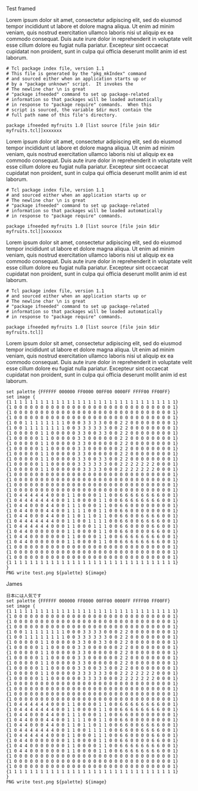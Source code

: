 Test framed

Lorem ipsum dolor sit amet, consectetur adipiscing elit, sed do
eiusmod tempor incididunt ut labore et dolore magna aliqua. Ut enim ad
minim veniam, quis nostrud exercitation ullamco laboris nisi ut
aliquip ex ea commodo consequat. Duis aute irure dolor in
reprehenderit in voluptate velit esse cillum dolore eu fugiat nulla
pariatur. Excepteur sint occaecat cupidatat non proident, sunt in
culpa qui officia deserunt mollit anim id est laborum.

``` verb   
# Tcl package index file, version 1.1
# This file is generated by the "pkg_mkIndex" command
# and sourced either when an application starts up or
# by a "package unknown" script.  It invokes the
# The newline char \n is great
# "package ifneeded" command to set up package-related
# information so that packages will be loaded automatically
# in response to "package require" commands.  When this
# script is sourced, the variable $dir must contain the
# full path name of this file's directory.

package ifneeded myfruits 1.0 [list source [file join $dir myfruits.tcl]]xxxxxxx
```

Lorem ipsum dolor sit amet, consectetur adipiscing elit, sed do
eiusmod tempor incididunt ut labore et dolore magna aliqua. Ut enim ad
minim veniam, quis nostrud exercitation ullamco laboris nisi ut
aliquip ex ea commodo consequat. Duis aute irure dolor in
reprehenderit in voluptate velit esse cillum dolore eu fugiat nulla
pariatur. Excepteur sint occaecat cupidatat non proident, sunt in
culpa qui officia deserunt mollit anim id est laborum.

``` framed
# Tcl package index file, version 1.1
# and sourced either when an application starts up or
# The newline char \n is great
# "package ifneeded" command to set up package-related
# information so that packages will be loaded automatically
# in response to "package require" commands.

package ifneeded myfruits 1.0 [list source [file join $dir myfruits.tcl]]xxxxxxx
```

Lorem ipsum dolor sit amet, consectetur adipiscing elit, sed do
eiusmod tempor incididunt ut labore et dolore magna aliqua. Ut enim ad
minim veniam, quis nostrud exercitation ullamco laboris nisi ut
aliquip ex ea commodo consequat. Duis aute irure dolor in
reprehenderit in voluptate velit esse cillum dolore eu fugiat nulla
pariatur. Excepteur sint occaecat cupidatat non proident, sunt in
culpa qui officia deserunt mollit anim id est laborum.

``` framed
# Tcl package index file, version 1.1
# and sourced either when an application starts up or
# The newline char \n is great
# "package ifneeded" command to set up package-related
# information so that packages will be loaded automatically
# in response to "package require" commands.

package ifneeded myfruits 1.0 [list source [file join $dir myfruits.tcl]]
```

Lorem ipsum dolor sit amet, consectetur adipiscing elit, sed do
eiusmod tempor incididunt ut labore et dolore magna aliqua. Ut enim ad
minim veniam, quis nostrud exercitation ullamco laboris nisi ut
aliquip ex ea commodo consequat. Duis aute irure dolor in
reprehenderit in voluptate velit esse cillum dolore eu fugiat nulla
pariatur. Excepteur sint occaecat cupidatat non proident, sunt in
culpa qui officia deserunt mollit anim id est laborum.


``` framed
set palette {FFFFFF 000000 FF0000 00FF00 0000FF FFFF00 FF00FF}
set image {
{1 1 1 1 1 1 1 1 1 1 1 1 1 1 1 1 1 1 1 1 1 1 1 1 1 1 1 1 1 1 1 1}
{1 0 0 0 0 0 0 0 0 0 0 0 0 0 0 0 0 0 0 0 0 0 0 0 0 0 0 0 0 0 0 1}
{1 0 0 0 0 0 0 0 0 0 0 0 0 0 0 0 0 0 0 0 0 0 0 0 0 0 0 0 0 0 0 1}
{1 0 0 0 0 0 0 0 0 0 0 0 0 0 0 0 0 0 0 0 0 0 0 0 0 0 0 0 0 0 0 1}
{1 0 0 1 1 1 1 1 1 1 1 0 0 0 3 3 3 3 0 0 0 2 2 0 0 0 0 0 0 0 0 1}
{1 0 0 1 1 1 1 1 1 1 1 0 0 3 3 3 3 3 3 0 0 2 2 0 0 0 0 0 0 0 0 1}
{1 0 0 0 0 0 1 1 0 0 0 0 0 3 3 0 0 3 3 0 0 2 2 0 0 0 0 0 0 0 0 1}
{1 0 0 0 0 0 1 1 0 0 0 0 0 3 3 0 0 0 0 0 0 2 2 0 0 0 0 0 0 0 0 1}
{1 0 0 0 0 0 1 1 0 0 0 0 0 3 3 0 0 0 0 0 0 2 2 0 0 0 0 0 0 0 0 1}
{1 0 0 0 0 0 1 1 0 0 0 0 0 3 3 0 0 0 0 0 0 2 2 0 0 0 0 0 0 0 0 1}
{1 0 0 0 0 0 1 1 0 0 0 0 0 3 3 0 0 0 0 0 0 2 2 0 0 0 0 0 0 0 0 1}
{1 0 0 0 0 0 1 1 0 0 0 0 0 3 3 0 0 3 3 0 0 2 2 0 0 0 0 0 0 0 0 1}
{1 0 0 0 0 0 1 1 0 0 0 0 0 3 3 3 3 3 3 0 0 2 2 2 2 2 2 2 0 0 0 1}
{1 0 0 0 0 0 1 1 0 0 0 0 0 0 3 3 3 3 0 0 0 2 2 2 2 2 2 2 0 0 0 1}
{1 0 0 0 0 0 0 0 0 0 0 0 0 0 0 0 0 0 0 0 0 0 0 0 0 0 0 0 0 0 0 1}
{1 0 0 0 0 0 0 0 0 0 0 0 0 0 0 0 0 0 0 0 0 0 0 0 0 0 0 0 0 0 0 1}
{1 0 0 0 0 0 0 0 0 0 0 0 0 0 0 0 0 0 0 0 0 0 0 0 0 0 0 0 0 0 0 1}
{1 0 0 0 0 0 0 0 0 0 0 0 0 0 0 0 0 0 0 0 0 0 0 0 0 0 0 0 0 0 0 1}
{1 0 4 4 4 4 4 4 0 0 0 1 1 0 0 0 0 1 1 0 0 6 6 6 6 6 6 6 6 0 0 1}
{1 0 4 4 4 4 4 4 4 0 0 1 1 0 0 0 0 1 1 0 0 6 6 6 6 6 6 6 6 0 0 1}
{1 0 4 4 0 0 0 4 4 0 0 1 1 1 0 0 0 1 1 0 0 6 6 0 0 0 0 0 0 0 0 1}
{1 0 4 4 0 0 0 4 4 0 0 1 1 1 1 0 0 1 1 0 0 6 6 0 0 0 0 0 0 0 0 1}
{1 0 4 4 0 0 0 4 4 0 0 1 1 0 1 1 0 1 1 0 0 6 6 0 0 6 6 6 6 0 0 1}
{1 0 4 4 4 4 4 4 4 0 0 1 1 0 0 1 1 1 1 0 0 6 6 0 0 6 6 6 6 0 0 1}
{1 0 4 4 4 4 4 4 0 0 0 1 1 0 0 0 1 1 1 0 0 6 6 0 0 0 0 6 6 0 0 1}
{1 0 4 4 0 0 0 0 0 0 0 1 1 0 0 0 0 1 1 0 0 6 6 0 0 0 0 6 6 0 0 1}
{1 0 4 4 0 0 0 0 0 0 0 1 1 0 0 0 0 1 1 0 0 6 6 6 6 6 6 6 6 0 0 1}
{1 0 4 4 0 0 0 0 0 0 0 1 1 0 0 0 0 1 1 0 0 6 6 6 6 6 6 6 6 0 0 1}
{1 0 0 0 0 0 0 0 0 0 0 0 0 0 0 0 0 0 0 0 0 0 0 0 0 0 0 0 0 0 0 1}
{1 0 0 0 0 0 0 0 0 0 0 0 0 0 0 0 0 0 0 0 0 0 0 0 0 0 0 0 0 0 0 1}
{1 0 0 0 0 0 0 0 0 0 0 0 0 0 0 0 0 0 0 0 0 0 0 0 0 0 0 0 0 0 0 1}
{1 1 1 1 1 1 1 1 1 1 1 1 1 1 1 1 1 1 1 1 1 1 1 1 1 1 1 1 1 1 1 1}
}
PNG write test.png ${palette} ${image}
```

James

``` framed
日本には人気です
set palette {FFFFFF 000000 FF0000 00FF00 0000FF FFFF00 FF00FF}
set image {
{1 1 1 1 1 1 1 1 1 1 1 1 1 1 1 1 1 1 1 1 1 1 1 1 1 1 1 1 1 1 1 1}
{1 0 0 0 0 0 0 0 0 0 0 0 0 0 0 0 0 0 0 0 0 0 0 0 0 0 0 0 0 0 0 1}
{1 0 0 0 0 0 0 0 0 0 0 0 0 0 0 0 0 0 0 0 0 0 0 0 0 0 0 0 0 0 0 1}
{1 0 0 0 0 0 0 0 0 0 0 0 0 0 0 0 0 0 0 0 0 0 0 0 0 0 0 0 0 0 0 1}
{1 0 0 1 1 1 1 1 1 1 1 0 0 0 3 3 3 3 0 0 0 2 2 0 0 0 0 0 0 0 0 1}
{1 0 0 1 1 1 1 1 1 1 1 0 0 3 3 3 3 3 3 0 0 2 2 0 0 0 0 0 0 0 0 1}
{1 0 0 0 0 0 1 1 0 0 0 0 0 3 3 0 0 3 3 0 0 2 2 0 0 0 0 0 0 0 0 1}
{1 0 0 0 0 0 1 1 0 0 0 0 0 3 3 0 0 0 0 0 0 2 2 0 0 0 0 0 0 0 0 1}
{1 0 0 0 0 0 1 1 0 0 0 0 0 3 3 0 0 0 0 0 0 2 2 0 0 0 0 0 0 0 0 1}
{1 0 0 0 0 0 1 1 0 0 0 0 0 3 3 0 0 0 0 0 0 2 2 0 0 0 0 0 0 0 0 1}
{1 0 0 0 0 0 1 1 0 0 0 0 0 3 3 0 0 0 0 0 0 2 2 0 0 0 0 0 0 0 0 1}
{1 0 0 0 0 0 1 1 0 0 0 0 0 3 3 0 0 3 3 0 0 2 2 0 0 0 0 0 0 0 0 1}
{1 0 0 0 0 0 1 1 0 0 0 0 0 3 3 3 3 3 3 0 0 2 2 2 2 2 2 2 0 0 0 1}
{1 0 0 0 0 0 1 1 0 0 0 0 0 0 3 3 3 3 0 0 0 2 2 2 2 2 2 2 0 0 0 1}
{1 0 0 0 0 0 0 0 0 0 0 0 0 0 0 0 0 0 0 0 0 0 0 0 0 0 0 0 0 0 0 1}
{1 0 0 0 0 0 0 0 0 0 0 0 0 0 0 0 0 0 0 0 0 0 0 0 0 0 0 0 0 0 0 1}
{1 0 0 0 0 0 0 0 0 0 0 0 0 0 0 0 0 0 0 0 0 0 0 0 0 0 0 0 0 0 0 1}
{1 0 0 0 0 0 0 0 0 0 0 0 0 0 0 0 0 0 0 0 0 0 0 0 0 0 0 0 0 0 0 1}
{1 0 4 4 4 4 4 4 0 0 0 1 1 0 0 0 0 1 1 0 0 6 6 6 6 6 6 6 6 0 0 1}
{1 0 4 4 4 4 4 4 4 0 0 1 1 0 0 0 0 1 1 0 0 6 6 6 6 6 6 6 6 0 0 1}
{1 0 4 4 0 0 0 4 4 0 0 1 1 1 0 0 0 1 1 0 0 6 6 0 0 0 0 0 0 0 0 1}
{1 0 4 4 0 0 0 4 4 0 0 1 1 1 1 0 0 1 1 0 0 6 6 0 0 0 0 0 0 0 0 1}
{1 0 4 4 0 0 0 4 4 0 0 1 1 0 1 1 0 1 1 0 0 6 6 0 0 6 6 6 6 0 0 1}
{1 0 4 4 4 4 4 4 4 0 0 1 1 0 0 1 1 1 1 0 0 6 6 0 0 6 6 6 6 0 0 1}
{1 0 4 4 4 4 4 4 0 0 0 1 1 0 0 0 1 1 1 0 0 6 6 0 0 0 0 6 6 0 0 1}
{1 0 4 4 0 0 0 0 0 0 0 1 1 0 0 0 0 1 1 0 0 6 6 0 0 0 0 6 6 0 0 1}
{1 0 4 4 0 0 0 0 0 0 0 1 1 0 0 0 0 1 1 0 0 6 6 6 6 6 6 6 6 0 0 1}
{1 0 4 4 0 0 0 0 0 0 0 1 1 0 0 0 0 1 1 0 0 6 6 6 6 6 6 6 6 0 0 1}
{1 0 0 0 0 0 0 0 0 0 0 0 0 0 0 0 0 0 0 0 0 0 0 0 0 0 0 0 0 0 0 1}
{1 0 0 0 0 0 0 0 0 0 0 0 0 0 0 0 0 0 0 0 0 0 0 0 0 0 0 0 0 0 0 1}
{1 0 0 0 0 0 0 0 0 0 0 0 0 0 0 0 0 0 0 0 0 0 0 0 0 0 0 0 0 0 0 1}
{1 1 1 1 1 1 1 1 1 1 1 1 1 1 1 1 1 1 1 1 1 1 1 1 1 1 1 1 1 1 1 1}
}
PNG write test.png ${palette} ${image}
```
